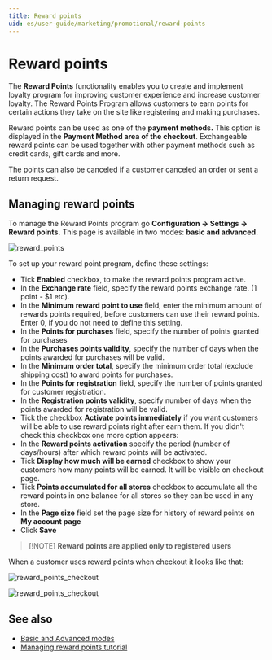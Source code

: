 ```yaml
---
title: Reward points
uid: es/user-guide/marketing/promotional/reward-points
---
```


# Reward points

The **Reward Points** functionality enables you to create and implement loyalty program for improving customer experience and increase customer loyalty. The Reward Points Program allows customers to earn points for certain actions they take on the site like registering and making purchases.

Reward points can be used as one of the **payment methods.** This option is displayed in the **Payment Method area of the checkout**. Exchangeable reward points can be used together with other payment methods such as credit cards, gift cards and more.

The points can also be canceled if a customer canceled an order or sent a return request.

## Managing reward points

To manage the Reward Points program go **Configuration → Settings → Reward points.** This page is available in two modes: **basic and advanced.**

![reward_points](_static/reward-points/reward_points.PNG)

To set up your reward point program, define these settings:

- Tick **Enabled** checkbox, to make the reward points program active.
- In the **Exchange rate** field, specify the reward points exchange rate. (1 point - $1 etc).
- In the **Minimum reward point to use** field, enter the minimum amount of rewards points required, before customers can use their reward points. Enter 0, if you do not need to define this setting.
- In the **Points for purchases** field, specify the number of points granted for purchases
- In the **Purchases points validity**, specify the number of days when the points awarded for purchases will be valid.
- In the **Minimum order total**, specify the minimum order total (exclude shipping cost) to award points for purchases.
- In the **Points for registration** field, specify the number of points granted for customer registration.
- In the **Registration points validity**, specify number of days when the points awarded for registration will be valid.
- Tick the checkbox **Activate points immediately** if you want customers will be able to use reward points right after earn them. If you didn't check this checkbox one more option appears:
- In the **Reward points activation** specify the period (number of days/hours) after which reward points will be activated.
- Tick **Display how much will be earned** checkbox to show your customers how many points will be earned. It will be visible on checkout page.
- Tick **Points accumulated for all stores** checkbox to accumulate all the reward points in one balance for all stores so they can be used in any store.
- In the **Page size** field set the page size for history of reward points on **My account page**
- Click **Save**

> [!NOTE] **Reward points are applied only to registered users**

When a customer uses reward points when checkout it looks like that:

![reward_points_checkout](_static/reward-points/reward_will_earn.png)

![reward_points_checkout](_static/reward-points/reward_pints_checkout.png)

## See also

- [Basic and Advanced modes](xref:es/user-guide/configuring/nopcommerce-interface)
- [Managing reward points tutorial](https://www.youtube.com/watch?v=lE4-xDUKkd0&index=14&list=PLnL_aDfmRHwsbhj621A-RFb1KnzeFxYz4)